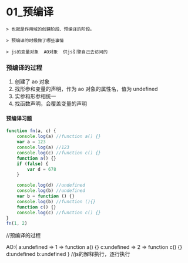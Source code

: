 # 01\_预编译

    > 也就是作用域的创建阶段、预编译的阶段。

    > 预编译的时候做了哪些事情

    > js的变量对象  AO对象  供js引擎自己去访问的

### 预编译的过程

1. 创建了 ao 对象
2. 找形参和变量的声明，作为 ao 对象的属性名，值为 undefined
3. 实参和形参相统一
4. 找函数声明，会覆盖变量的声明

#### 预编译习题

```js
function fn(a, c) {
	console.log(a) //function a() {}
	var a = 123
	console.log(a) //123
	console.log(c) //function c() {}
	function a() {}
	if (false) {
		var d = 678
	}

	console.log(d) //undefined
	console.log(b) //undefined
	var b = function () {}
	console.log(b) //function (){}
	function c() {}
	console.log(c) //function c() {}
}
fn(1, 2)
```

 //预编译的过程

AO:{
    a:undefined => 1 => function a() {}
    c:undefined => 2 => function c() {}
    d:undefined
    b:undefined
}
//js的解释执行，逐行执行
